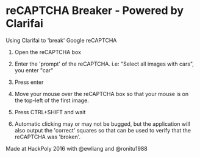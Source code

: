 # reCAPTCHA Breaker - Powered by Clarifai
Using Clarifai to 'break' Google reCAPTCHA

1. Open the reCAPTCHA box

2. Enter the 'prompt' of the reCAPTCHA. i.e: "Select all images with cars", you enter "car"

3. Press enter

4. Move your mouse over the reCAPTCHA box so that your mouse is on the top-left of the first image.

5. Press CTRL+SHIFT and wait

6. Automatic clicking may or may not be bugged, but the application will also output the 'correct' squares so that can be used to verify that the reCAPTCHA was 'broken'.

Made at HackPoly 2016 with @ewliang and @ronitu1988 
